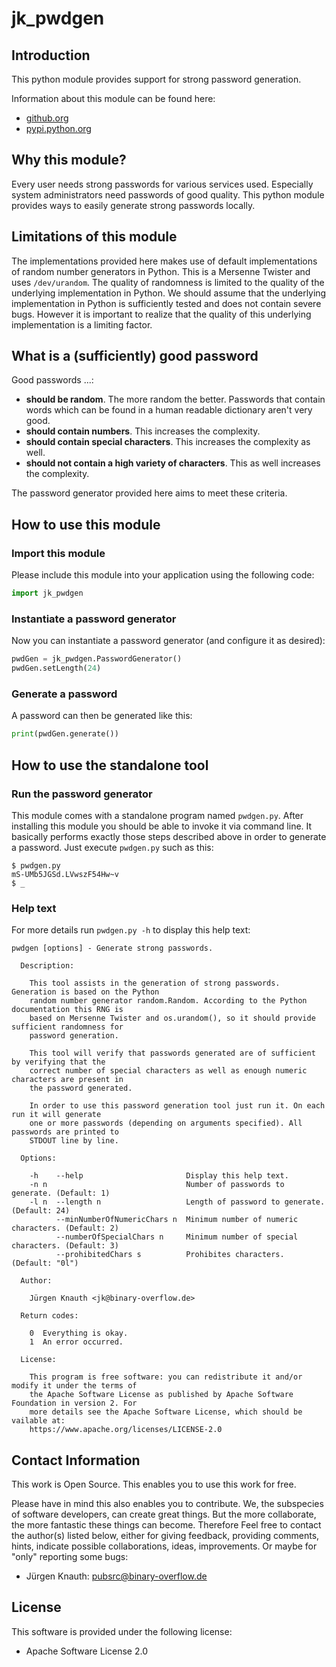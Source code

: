 jk_pwdgen
==========

Introduction
------------

This python module provides support for strong password generation.

Information about this module can be found here:

* [github.org](https://github.com/jkpubsrc/python-module-jk-pwdgen)
* [pypi.python.org](https://pypi.python.org/pypi/jk_pwdgen)

Why this module?
----------------

Every user needs strong passwords for various services used. Especially system administrators need passwords of good quality. This python module provides ways to easily generate strong passwords locally.

Limitations of this module
--------------------------

The implementations provided here makes use of default implementations of random number generators in Python. This is a Mersenne Twister and uses `/dev/urandom`. The quality of randomness is limited to the quality of the underlying implementation in Python. We should assume that the underlying implementation in Python is sufficiently tested and does not contain severe bugs. However it is important to realize that the quality of this underlying implementation is a limiting factor.

What is a (sufficiently) good password
----------------------

Good passwords ...:

- **should be random**. The more random the better. Passwords that contain words which can be found in a human readable dictionary aren't very good.
- **should contain numbers**. This increases the complexity.
- **should contain special characters**. This increases the complexity as well.
- **should not contain a high variety of characters**. This as well increases the complexity.

The password generator provided here aims to meet these criteria.

How to use this module
----------------------

### Import this module

Please include this module into your application using the following code:

```python
import jk_pwdgen
```

### Instantiate a password generator

Now you can instantiate a password generator (and configure it as desired):

```python
pwdGen = jk_pwdgen.PasswordGenerator()
pwdGen.setLength(24)
```

### Generate a password

A password can then be generated like this:

```python
print(pwdGen.generate())
```

How to use the standalone tool
----------------------

### Run the password generator

This module comes with a standalone program named `pwdgen.py`. After installing this module you should be able to invoke it via command line. It basically performs exactly those steps described above in order to generate a password. Just execute `pwdgen.py` such as this:

```
$ pwdgen.py
mS-UMb5JGSd.LVwszF54Hw~v
$ _
```

### Help text

For more details run `pwdgen.py -h` to display this help text:

```
pwdgen [options] - Generate strong passwords.

  Description:

    This tool assists in the generation of strong passwords. Generation is based on the Python
    random number generator random.Random. According to the Python documentation this RNG is
    based on Mersenne Twister and os.urandom(), so it should provide sufficient randomness for
    password generation.

    This tool will verify that passwords generated are of sufficient by verifying that the
    correct number of special characters as well as enough numeric characters are present in
    the password generated.

    In order to use this password generation tool just run it. On each run it will generate
    one or more passwords (depending on arguments specified). All passwords are printed to
    STDOUT line by line.

  Options:

    -h    --help                       Display this help text.
    -n n                               Number of passwords to generate. (Default: 1)
    -l n  --length n                   Length of password to generate. (Default: 24)
          --minNumberOfNumericChars n  Minimum number of numeric characters. (Default: 2)
          --numberOfSpecialChars n     Minimum number of special characters. (Default: 3)
          --prohibitedChars s          Prohibites characters. (Default: "0l")

  Author:

    Jürgen Knauth <jk@binary-overflow.de>

  Return codes:

    0  Everything is okay.
    1  An error occurred.

  License:

    This program is free software: you can redistribute it and/or modify it under the terms of
    the Apache Software License as published by Apache Software Foundation in version 2. For
    more details see the Apache Software License, which should be vailable at:
    https://www.apache.org/licenses/LICENSE-2.0
```

Contact Information
-------------------

This work is Open Source. This enables you to use this work for free.

Please have in mind this also enables you to contribute. We, the subspecies of software developers, can create great things. But the more collaborate, the more fantastic these things can become. Therefore Feel free to contact the author(s) listed below, either for giving feedback, providing comments, hints, indicate possible collaborations, ideas, improvements. Or maybe for "only" reporting some bugs:

* Jürgen Knauth: pubsrc@binary-overflow.de

License
-------

This software is provided under the following license:

* Apache Software License 2.0



